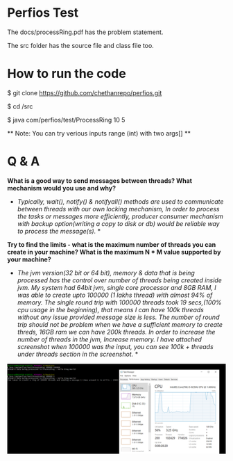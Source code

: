 # Perfios Test

  The docs/processRing.pdf has the problem statement.
  
  The src folder has the source file and class file too. 
  
 # How to run the code
  $ git clone https://github.com/chethanrepo/perfios.git
  
  $ cd /src 
  
  $ java com/perfios/test/ProcessRing 10 5 
  
** Note: You can try verious inputs range (int) with two args[] **

 
 # Q & A 
 **What is a good way to send messages between threads? What mechanism would you use and why?**

* *Typically, wait(), notify() & notifyall() methods are used  to communicate between threads with our own locking mechanism, In order to process the tasks or messages more efficiently, producer consumer mechanism with backup option(writing a copy to disk or db) would be reliable way to process the message(s).* *


**Try to find the limits - what is the maximum number of threads you can create in your machine? What is the maximum N * M value supported by your machine?**

* *The jvm version(32 bit or 64 bit), memory & data that is being processed has the control over number of threads being created inside jvm. My system had 64bit jvm, single core processor and 8GB RAM, I was able to create upto 100000 (1 lakhs thread) with almost 94% of memory. The single round trip with 100000 threads took 19 secs,(100% cpu usage in the beginning), that means I can have 100k threads without any issue provided message size is less. The number of round trip should not be problem when we have a sufficient memory to create threds, 16GB ram we can have 200k threads. In order to increase the number of threads in the jvm, Increase memory.  I have attached screenshot when 100000 was the input, you can see 100k + threads  under threads section in the screenshot.* *

![alt text](https://github.com/chethanrepo/perfios/blob/master/docs/processring.png)

  
